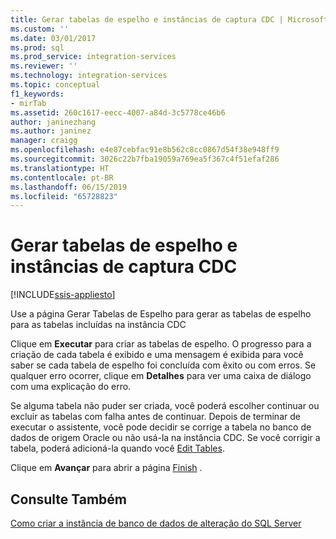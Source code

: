```yaml
---
title: Gerar tabelas de espelho e instâncias de captura CDC | Microsoft Docs
ms.custom: ''
ms.date: 03/01/2017
ms.prod: sql
ms.prod_service: integration-services
ms.reviewer: ''
ms.technology: integration-services
ms.topic: conceptual
f1_keywords:
- mirTab
ms.assetid: 260c1617-eecc-4007-a84d-3c5778ce46b6
author: janinezhang
ms.author: janinez
manager: craigg
ms.openlocfilehash: e4e87cebfac91e8b562c8cc0867d54f38e948ff9
ms.sourcegitcommit: 3026c22b7fba19059a769ea5f367c4f51efaf286
ms.translationtype: HT
ms.contentlocale: pt-BR
ms.lasthandoff: 06/15/2019
ms.locfileid: "65728823"
---
```

# <a name="generate-mirror-tables-and-cdc-capture-instances"></a>Gerar tabelas de espelho e instâncias de captura CDC

[!INCLUDE[ssis-appliesto](../../includes/ssis-appliesto-ssvrpluslinux-asdb-asdw-xxx.md)]


  Use a página Gerar Tabelas de Espelho para gerar as tabelas de espelho para as tabelas incluídas na instância CDC  
  
 Clique em **Executar** para criar as tabelas de espelho. O progresso para a criação de cada tabela é exibido e uma mensagem é exibida para você saber se cada tabela de espelho foi concluída com êxito ou com erros. Se qualquer erro ocorrer, clique em **Detalhes** para ver uma caixa de diálogo com uma explicação do erro.  
  
 Se alguma tabela não puder ser criada, você poderá escolher continuar ou excluir as tabelas com falha antes de continuar. Depois de terminar de executar o assistente, você pode decidir se corrige a tabela no banco de dados de origem Oracle ou não usá-la na instância CDC. Se você corrigir a tabela, poderá adicioná-la quando você [Edit Tables](../../integration-services/change-data-capture/edit-tables.md).  
  
 Clique em **Avançar** para abrir a página [Finish](../../integration-services/change-data-capture/finish.md) .  
  
## <a name="see-also"></a>Consulte Também  
 [Como criar a instância de banco de dados de alteração do SQL Server](../../integration-services/change-data-capture/how-to-create-the-sql-server-change-database-instance.md)  
  
  
